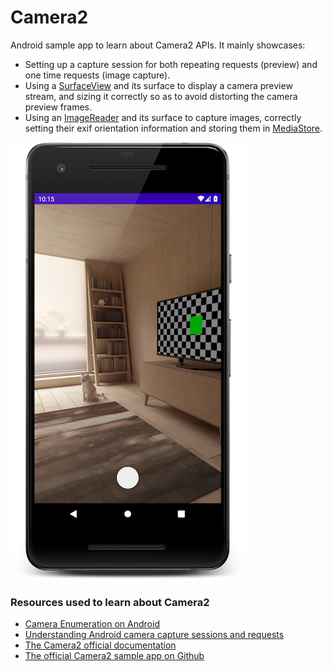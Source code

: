 # Camera2

Android sample app to learn about Camera2 APIs. It mainly showcases:
- Setting up a capture session for both repeating requests (preview) and one time requests (image capture).
- Using a [SurfaceView](https://developer.android.com/reference/android/view/SurfaceView) and its surface to display a camera preview stream, and sizing it correctly so as to avoid distorting the camera preview frames.
- Using an [ImageReader](https://developer.android.com/reference/android/media/ImageReader) and its surface to capture images, correctly setting their exif orientation information and storing them in [MediaStore](https://developer.android.com/reference/android/provider/MediaStore).

![Camera2 sample](https://github.com/husaynhakeem/android-playground/blob/master/Camera2Sample/art/camera2.png)

### Resources used to learn about Camera2
- [Camera Enumeration on Android](https://medium.com/androiddevelopers/camera-enumeration-on-android-9a053b910cb5)
- [Understanding Android camera capture sessions and requests](https://medium.com/androiddevelopers/understanding-android-camera-capture-sessions-and-requests-4e54d9150295)
- [The Camera2 official documentation](https://developer.android.com/reference/android/hardware/camera2/package-summary)
- [The official Camera2 sample app on Github](https://github.com/android/camera-samples/tree/main/Camera2Basic)

